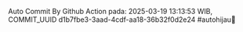 Auto Commit By Github Action pada: 2025-03-19 13:13:53 WIB, COMMIT_UUID d1b7fbe3-3aad-4cdf-aa18-36b32f0d2e24 #autohijau🗿
